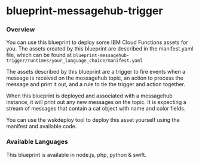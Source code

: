 # blueprint-messagehub-trigger

### Overview
You can use this blueprint to deploy some IBM Cloud Functions assets for you.  The assets created by this blueprint are described in the manifest.yaml file, which can be found at `blueprint-messagehub-trigger/runtimes/your_language_choice/manifest.yaml`

The assets described by this blueprint are a trigger to fire events when a message is received on the messagehub topic, an action to process the message and print it out, and a rule to tie the trigger and action together.

When this blueprint is deployed and associated with a messagehub instance, it will print out any new messages on the topic.  It is expecting a stream of messages that contain a cat object with name and color fields.

You can use the wskdeploy tool to deploy this asset yourself using the manifest and available code.

### Available Languages
This blueprint is available in node.js, php, python & swift.
